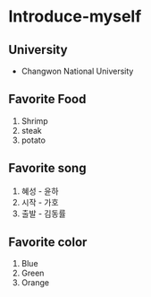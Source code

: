 # Introduce-myself

## University
- Changwon National University


## Favorite Food
1. Shrimp
2. steak
3. potato


## Favorite song
1. 혜성 - 윤하
2. 시작 - 가호
3. 출발 - 김동률


## Favorite color
1. Blue
2. Green
3. Orange


